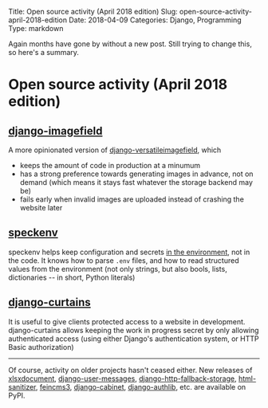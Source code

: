 Title: Open source activity (April 2018 edition)
Slug: open-source-activity-april-2018-edition
Date: 2018-04-09
Categories: Django, Programming
Type: markdown

Again months have gone by without a new post. Still trying to change this, so here's a summary.

# Open source activity (April 2018 edition)

## [django-imagefield](https://pypi.org/project/django-imagefield/)

A more opinionated version of [django-versatileimagefield](https://pypi.org/project/django-versatileimagefield/), which

- keeps the amount of code in production at a minumum
- has a strong preference towards generating images in advance, not on demand (which means it stays fast whatever the storage backend may be)
- fails early when invalid images are uploaded instead of crashing the website later

## [speckenv](https://pypi.org/project/speckenv/)

speckenv helps keep configuration and secrets [in the environment](https://12factor.net/config), not in the code. It knows how to parse `.env` files, and how to read structured values from the environment (not only strings, but also bools, lists, dictionaries -- in short, Python literals)

## [django-curtains](https://pypi.org/project/django-curtains/)

It is useful to give clients protected access to a website in development. django-curtains allows keeping the work in progress secret by only allowing authenticated access (using either Django's authentication system, or HTTP Basic authorization)

---

Of course, activity on older projects hasn't ceased either. New releases of [xlsxdocument](https://pypi.org/project/xlsxdocument/), [django-user-messages](https://pypi.org/project/django-user-messages/), [django-http-fallback-storage](https://pypi.org/project/django-http-fallback-storage/), [html-sanitizer](https://pypi.org/project/html-sanitizer/), [feincms3](https://pypi.org/project/feincms3/), [django-cabinet](https://pypi.org/project/django-cabinet/), [django-authlib](https://pypi.org/project/django-authlib/), etc. are available on PyPI.
